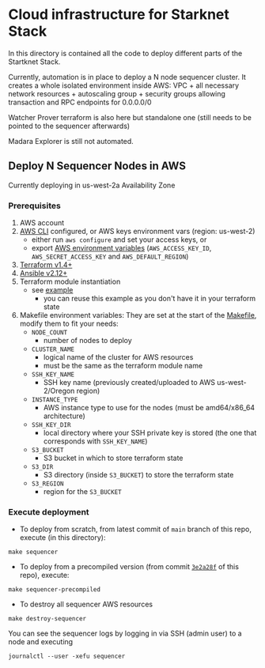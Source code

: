 # Cloud infrastructure for Starknet Stack

In this directory is contained all the code to deploy different parts of the Startknet Stack.

Currently, automation is in place to deploy a N node sequencer cluster. It creates a whole isolated environment inside AWS: VPC + all necessary network resources + autoscaling group + security groups allowing transaction and RPC endpoints for 0.0.0.0/0

Watcher Prover terraform is also here but standalone one (still needs to be pointed to the sequencer afterwards)

Madara Explorer is still not automated.

## Deploy N Sequencer Nodes in AWS

Currently deploying in us-west-2a Availability Zone

### Prerequisites

1. AWS account
2. [AWS CLI](https://docs.aws.amazon.com/cli/latest/userguide/getting-started-install.html) configured, or AWS keys environment vars (region: us-west-2)
    * either run `aws configure` and set your access keys, or
    * export [AWS environment variables](https://docs.aws.amazon.com/cli/latest/userguide/cli-configure-envvars.html) (`AWS_ACCESS_KEY_ID`, `AWS_SECRET_ACCESS_KEY` and `AWS_DEFAULT_REGION`)
3. [Terraform v1.4+](https://developer.hashicorp.com/terraform/tutorials/aws-get-started/install-cli)
4. [Ansible v2.12+](https://docs.ansible.com/ansible/latest/installation_guide/intro_installation.html)
5. Terraform module instantiation
    * see [example](./terraform/example_sequencer_nodes/main.tf#L10-L27)
      * you can reuse this example as you don't have it in your terraform state
6. Makefile environment variables: They are set at the start of the [Makefile](./Makefile), modify them to fit your needs:
    * `NODE_COUNT`
      * number of nodes to deploy
    * `CLUSTER_NAME`
      * logical name of the cluster for AWS resources
      * must be the same as the terraform module name
    * `SSH_KEY_NAME`
      * SSH key name (previously created/uploaded to AWS us-west-2/Oregon region)
    * `INSTANCE_TYPE`
      * AWS instance type to use for the nodes (must be amd64/x86_64 architecture)
    * `SSH_KEY_DIR`
      * local directory where your SSH private key is stored (the one that corresponds with `SSH_KEY_NAME`)
    * `S3_BUCKET`
      * S3 bucket in which to store terraform state
    * `S3_DIR`
      * S3 directory (inside `S3_BUCKET`) to store the terraform state
    * `S3_REGION`
      * region for the `S3_BUCKET`

### Execute deployment

* To deploy from scratch, from latest commit of `main` branch of this repo, execute (in this directory):

```shell
make sequencer
```

* To deploy from a precompiled version (from commit [`3e2a28f`](https://github.com/lambdaclass/starknet_stack/tree/3e2a28f/sequencer) of this repo), execute:

```shell
make sequencer-precompiled
```

* To destroy all sequencer AWS resources

```shell
make destroy-sequencer
```

You can see the sequencer logs by logging in via SSH (admin user) to a node and executing

```shell
journalctl --user -xefu sequencer
```
